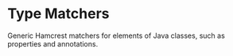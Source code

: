 # Type Matchers

Generic Hamcrest matchers for elements of Java classes, such as properties and annotations.